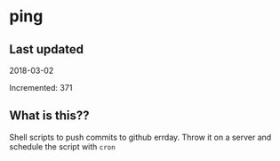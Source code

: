 # ping

## Last updated
2018-03-02

Incremented: 371

## What is this??
Shell scripts to push commits to github errday. Throw it on a server and schedule the script with `cron`
